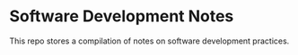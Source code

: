 # Software Development Notes
This repo stores a compilation of notes on software development practices.
